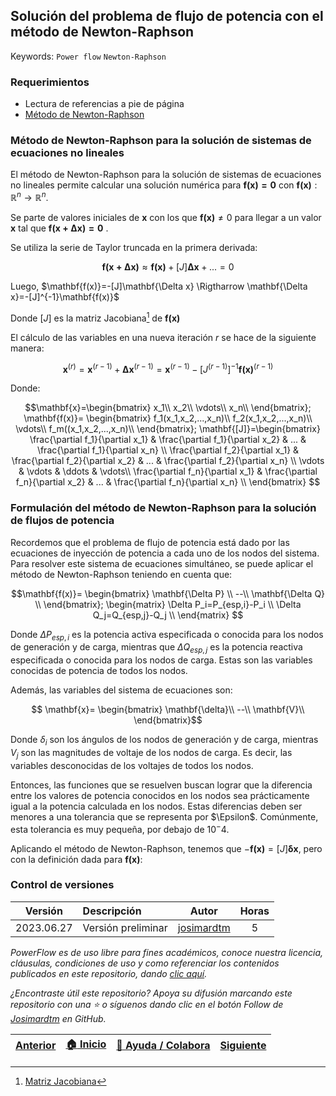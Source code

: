 ## Solución del problema de flujo de potencia con el método de Newton-Raphson

Keywords: `Power flow` `Newton-Raphson`

### Requerimientos

* Lectura de referencias a pie de página
* [Método de Newton-Raphson](https://www.geogebra.org/m/XCrwWHzy)

### Método de Newton-Raphson para la solución de sistemas de ecuaciones no lineales

El método de Newton-Raphson para la solución de sistemas de ecuaciones no lineales permite calcular una solución numérica para $\mathbf{f(x)=0}$ con $\mathbf{f(x)}:\mathbb{R}^n \rightarrow \mathbb{R}^n$.

Se parte de valores iniciales de $\mathbf{x}$ con los que $\mathbf{f(x)}\ne 0$ para llegar a un valor $\mathbf{x}$ tal que $\mathbf{f(x+\Delta x)=0}$ .

Se utiliza la serie de Taylor truncada en la primera derivada:

$$\mathbf{f(x+\Delta x)} \approx \mathbf{f(x)}+[J]\mathbf{\Delta x}+... =0$$

Luego, $\mathbf{f(x)}=-[J]\mathbf{\Delta x} \Rigtharrow  \mathbf{\Delta x}=-[J]^{-1}\mathbf{f(x)}$

Donde $[J]$ es la matriz Jacobiana[^1] de $\mathbf{f(x)}$

El cálculo de las variables en una nueva iteración $r$ se hace de la siguiente manera:

$$\mathbf{x}^{(r)}=\mathbf{x}^{(r-1)}+\mathbf{\Delta x}^{(r-1)}=\mathbf{x}^{(r-1)}-[J^{(r-1)}]^{-1}\mathbf{f(x)}^{(r-1)}$$

Donde:

$$\mathbf{x}=\begin{bmatrix} 
x_1\\
x_2\\
\vdots\\
x_n\\
\end{bmatrix}; \mathbf{f(x)}= \begin{bmatrix} 
f_1(x_1,x_2,...,x_n)\\
f_2(x_1,x_2,...,x_n)\\
\vdots\\
f_m((x_1,x_2,...,x_n)\\
\end{bmatrix}; \mathbf{[J]}=\begin{bmatrix} 
\frac{\partial f_1}{\partial x_1} & \frac{\partial f_1}{\partial x_2} & ... & \frac{\partial f_1}{\partial x_n} \\
\frac{\partial f_2}{\partial x_1} & \frac{\partial f_2}{\partial x_2} & ... & \frac{\partial f_2}{\partial x_n} \\
\vdots & \vdots & \ddots & \vdots\\
\frac{\partial f_n}{\partial x_1} & \frac{\partial f_n}{\partial x_2} & ... & \frac{\partial f_n}{\partial x_n} \\ 
\end{bmatrix} $$

### Formulación del método de Newton-Raphson para la solución de flujos de potencia

Recordemos que el problema de flujo de potencia está dado por las ecuaciones de inyección de potencia a cada uno de los nodos del sistema. Para resolver este sistema de ecuaciones simultáneo, se puede aplicar el método de Newton-Raphson teniendo en cuenta que:

$$\mathbf{f(x)}= \begin{bmatrix} 
\mathbf{\Delta P} \\
--\\
\mathbf{\Delta Q} \\
\end{bmatrix}; \begin{matrix}
\Delta P_i=P_{esp,i}-P_i \\
\Delta Q_j=Q_{esp,j}-Q_j \\
\end{matrix} $$

Donde $\Delta P_{esp,i}$ es la potencia activa especificada o conocida para los nodos de generación y de carga, mientras que $\Delta Q_{esp,j}$ es la potencia reactiva especificada o conocida para los nodos de carga. Estas son las variables conocidas de potencia de todos los nodos.

Además, las variables del sistema de ecuaciones son:

$$ \mathbf{x}= \begin{bmatrix}
\mathbf{\delta}\\
--\\
\mathbf{V}\\
\end{bmatrix}$$

Donde $\delta_i$ son los ángulos de los nodos de generación y de carga, mientras $V_j$ son las magnitudes de voltaje de los nodos de carga. Es decir, las variables desconocidas de los voltajes de todos los nodos.




Entonces, las funciones que se resuelven buscan lograr que la diferencia entre los valores de potencia conocidos en los nodos sea prácticamente igual a la potencia calculada en los nodos. Estas diferencias deben ser menores a una tolerancia que se representa por $\Epsilon$. Comúnmente, esta tolerancia es muy pequeña, por debajo de $10^-4$.

Aplicando el método de Newton-Raphson, tenemos que $-\mathbf{f(x)}=[J]\mathbf{\delta x}$, pero con la definición dada para $\mathbf{f(x)}$:




### Control de versiones

| Versión    | Descripción        | Autor                                       | Horas |
|------------|:-------------------|---------------------------------------------|:-----:|
| 2023.06.27 | Versión preliminar | [josimardtm](https://github.com/josimardtm) |   5   |

_PowerFlow es de uso libre para fines académicos, conoce nuestra licencia, cláusulas, condiciones de uso y como referenciar los contenidos publicados en este repositorio, dando [clic aquí](../../LICENSE.md)._

_¿Encontraste útil este repositorio? Apoya su difusión marcando este repositorio con una ⭐ o síguenos dando clic en el botón Follow de [Josimardtm](https://github.com/josimardtm) en GitHub._

| [Anterior](../Readme.md) | [:house: Inicio](../../README.md) | [:beginner: Ayuda / Colabora](https://github.com/josimardtm/PowerFlow/discussions) | [Siguiente](../01.02.Classification/Readme.md) |
|--------------------------|-----------------------------------|------------------------------------------------------------------------------------|------------------------------------------------|

[^1]:[Matriz Jacobiana](https://es.khanacademy.org/math/multivariable-calculus/multivariable-derivatives/jacobian/v/the-jacobian-matrix)